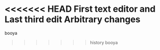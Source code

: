 <<<<<<< HEAD
First text editor and Last third edit
Arbitrary changes
=======
booya
>>>>>>> history
booya
